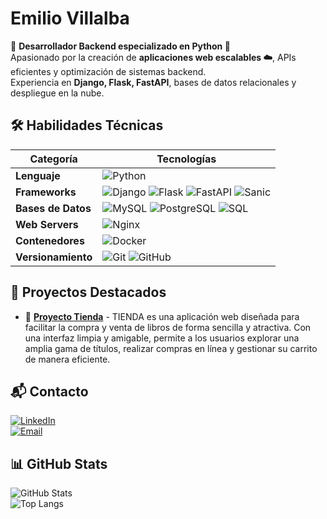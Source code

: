 
# Emilio Villalba  

🚀 **Desarrollador Backend especializado en Python 🐍**  
Apasionado por la creación de **aplicaciones web escalables ☁️**, APIs eficientes y optimización de sistemas backend.  
Experiencia en **Django, Flask, FastAPI**, bases de datos relacionales y despliegue en la nube.  

## 🛠️ Habilidades Técnicas  

| Categoría         | Tecnologías |
|------------------|----------------------------------------------------------------|
| **Lenguaje**      | ![Python](https://img.shields.io/badge/Python-3776AB?logo=python&logoColor=white) |
| **Frameworks**    | ![Django](https://img.shields.io/badge/Django-092E20?style=for-the-badge&logo=django&logoColor=white) ![Flask](https://img.shields.io/badge/Flask-000000?style=for-the-badge&logo=flask&logoColor=white) ![FastAPI](https://img.shields.io/badge/FastAPI-009688?style=for-the-badge&logo=fastapi&logoColor=white) ![Sanic](https://img.shields.io/badge/Sanic-1C4A8D?style=for-the-badge&logo=sanic&logoColor=white) |
| **Bases de Datos**| ![MySQL](https://img.shields.io/badge/MySQL-005C84?style=for-the-badge&logo=mysql&logoColor=white) ![PostgreSQL](https://img.shields.io/badge/PostgreSQL-336791?style=for-the-badge&logo=postgresql&logoColor=white) ![SQL](https://img.shields.io/badge/SQL-4479A1?style=for-the-badge&logo=sqlite&logoColor=white) |
| **Web Servers**   | ![Nginx](https://img.shields.io/badge/Nginx-009639?style=for-the-badge&logo=nginx&logoColor=white) |
| **Contenedores**  | ![Docker](https://img.shields.io/badge/Docker-2496ED?style=for-the-badge&logo=docker&logoColor=white) |
| **Versionamiento**| ![Git](https://img.shields.io/badge/Git-F05032?style=for-the-badge&logo=git&logoColor=white) ![GitHub](https://img.shields.io/badge/GitHub-181717?style=for-the-badge&logo=github&logoColor=white) |

## 🚀 Proyectos Destacados  
- 🔗 [**Proyecto Tienda**](https://github.com/vianconi/tienda) - TIENDA es una aplicación web diseñada para facilitar la compra y venta de libros de forma sencilla y atractiva. Con una interfaz limpia y amigable, permite a los usuarios explorar una amplia gama de títulos, realizar compras en línea y gestionar su carrito de manera eficiente.  

## 📬 Contacto  
[![LinkedIn](https://img.shields.io/badge/LinkedIn-0A66C2?style=for-the-badge&logo=linkedin&logoColor=white)](https://linkedin.com/in/emiliovillalba)  
[![Email](https://img.shields.io/badge/Gmail-D14836?style=for-the-badge&logo=gmail&logoColor=white)](mailto:emiliovianconi@gmail.com)  

## 📊 GitHub Stats  
![GitHub Stats](https://github-readme-stats.vercel.app/api?username=vianconi&show_icons=true&theme=dark)  
![Top Langs](https://github-readme-stats.vercel.app/api/top-langs/?username=vianconi&layout=compact&theme=dark)

